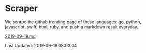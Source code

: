 # Scraper

We scrape the github trending page of these languages: go, python, javascript, swift, html, ruby, and push a markdown result everyday.

[2019-09-19.md](https://github.com/henson/Scraper/blob/master/2019-09-19.md)

Last Updated: 2019-09-19 08:03:04